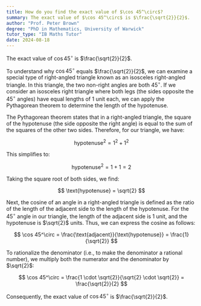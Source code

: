 ```yaml
---
title: How do you find the exact value of $\cos 45^\circ$?
summary: The exact value of $\cos 45^\circ$ is $\frac{\sqrt{2}}{2}$.
author: "Prof. Peter Brown"
degree: "PhD in Mathematics, University of Warwick"
tutor_type: "IB Maths Tutor"
date: 2024-08-18
---
```


The exact value of $\cos 45^\circ$ is $\frac{\sqrt{2}}{2}$.

To understand why $\cos 45^\circ$ equals $\frac{\sqrt{2}}{2}$, we can examine a special type of right-angled triangle known as an isosceles right-angled triangle. In this triangle, the two non-right angles are both $45^\circ$. If we consider an isosceles right triangle where both legs (the sides opposite the $45^\circ$ angles) have equal lengths of $1$ unit each, we can apply the Pythagorean theorem to determine the length of the hypotenuse.

The Pythagorean theorem states that in a right-angled triangle, the square of the hypotenuse (the side opposite the right angle) is equal to the sum of the squares of the other two sides. Therefore, for our triangle, we have:

$$
\text{hypotenuse}^2 = 1^2 + 1^2
$$

This simplifies to:

$$
\text{hypotenuse}^2 = 1 + 1 = 2
$$

Taking the square root of both sides, we find:

$$
\text{hypotenuse} = \sqrt{2}
$$

Next, the cosine of an angle in a right-angled triangle is defined as the ratio of the length of the adjacent side to the length of the hypotenuse. For the $45^\circ$ angle in our triangle, the length of the adjacent side is $1$ unit, and the hypotenuse is $\sqrt{2}$ units. Thus, we can express the cosine as follows:

$$
\cos 45^\circ = \frac{\text{adjacent}}{\text{hypotenuse}} = \frac{1}{\sqrt{2}}
$$

To rationalize the denominator (i.e., to make the denominator a rational number), we multiply both the numerator and the denominator by $\sqrt{2}$:

$$
\cos 45^\circ = \frac{1 \cdot \sqrt{2}}{\sqrt{2} \cdot \sqrt{2}} = \frac{\sqrt{2}}{2}
$$

Consequently, the exact value of $\cos 45^\circ$ is $\frac{\sqrt{2}}{2}$.
    